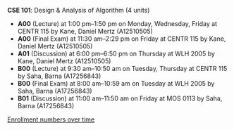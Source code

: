 **CSE 101**: Design & Analysis of Algorithm (4 units)

- **A00** (Lecture) at 1:00 pm–1:50 pm on Monday, Wednesday, Friday at CENTR 115 by Kane, Daniel Mertz (A12510505)
- **A00** (Final Exam) at 11:30 am–2:29 pm on Friday at CENTR 115 by Kane, Daniel Mertz (A12510505)
- **A01** (Discussion) at 6:00 pm–6:50 pm on Thursday at WLH 2005 by Kane, Daniel Mertz (A12510505)
- **B00** (Lecture) at 9:30 am–10:50 am on Tuesday, Thursday at CENTR 115 by Saha, Barna (A17256843)
- **B00** (Final Exam) at 8:00 am–10:59 am on Tuesday at WLH 2005 by Saha, Barna (A17256843)
- **B01** (Discussion) at 11:00 am–11:50 am on Friday at MOS 0113 by Saha, Barna (A17256843)

[Enrollment numbers over time](./CSE101.tsv)
